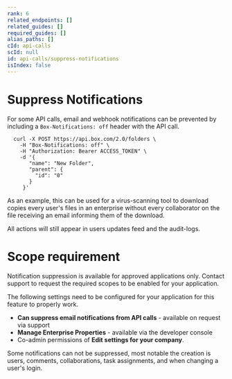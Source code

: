 ```yaml
---
rank: 6
related_endpoints: []
related_guides: []
required_guides: []
alias_paths: []
cId: api-calls
scId: null
id: api-calls/suppress-notifications
isIndex: false
---
```


# Suppress Notifications

For some API calls, email and webhook notifications can be prevented by
including a `Box-Notifications: off` header with the API call.

<Tabs>

<Tab title='cURL'>

```curl
  curl -X POST https://api.box.com/2.0/folders \
    -H "Box-Notifications: off" \
    -H "Authorization: Bearer ACCESS_TOKEN" \
    -d '{
       "name": "New Folder",
       "parent": {
         "id": "0"
       }
     }'
  ```

</Tab>

</Tabs>

As an example, this can be used for a virus-scanning tool to download copies
every user's files in an enterprise without every collaborator on the file
receiving an email informing them of the download.

All actions will still appear in users updates feed and the audit-logs.

<Message type='warning'>

# Scope requirement

Notification suppression is available for approved applications only. Contact
support to request the required scopes to be enabled for your application.

The following settings need to be configured for your application for this feature
to properly work.

* **Can suppress email notifications from API calls** - available on request
  via support
* **Manage Enterprise Properties** - available via the developer console
* Co-admin permissions of **Edit settings for your company**.

</Message>

<Message type='notice'>

Some notifications can not be suppressed, most notable the creation is users,
comments, collaborations, task assignments, and when changing a user's login.

</Message>
